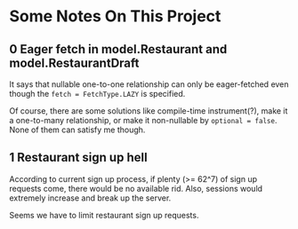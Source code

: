 # Some Notes On This Project

## 0 Eager fetch in model.Restaurant and model.RestaurantDraft
It says that nullable one-to-one relationship can only be eager-fetched even 
though the `fetch = FetchType.LAZY` is specified.

Of course, there are some solutions like compile-time instrument(?), make it a
one-to-many relationship, or make it non-nullable by `optional = false`. None 
of them can satisfy me though.

## 1 Restaurant sign up hell
According to current sign up process, if plenty (>= 62^7) of sign up requests 
come, there would be no available rid. Also, sessions would extremely increase
and break up the server.

Seems we have to limit restaurant sign up requests.
